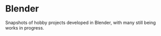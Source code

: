 # Blender
Snapshots of hobby projects developed in Blender, with many still being works in progress.
